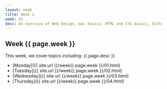 ```yaml
---
layout: week
title: Week 1
week: 01
desc: An overview of Web Design, mac basics, HTML and CSS basics, Github and CodePen basics. By the end of the week, students should understand the structure of HTML documents, the syntax of both HTML and CSS and how they interact.
---
```


## Week {{ page.week }}
This week, we cover topics including: {{ page.desc }}

* [Monday]({{ site.url }}/week{{ page.week }}/01.html)
* [Tuesday]({{ site.url }}/week{{ page.week }}/02.html)
* [Wednesday]({{ site.url }}/week{{ page.week }}/03.html)
* [Thursday]({{ site.url }}/week{{ page.week }}/04.html)

<!--
* [Friday]({{ site.url }}/week{{ page.week }}/05.html)
 -->

